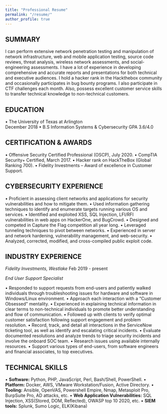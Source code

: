 ```yaml
---
title: "Professional Resume"
permalink: "/resume/"
author_profile: true
---
```



## SUMMARY

I can perform extensive network penetration testing and manipulation of network infrastructure, web and mobile application testing, source code reviews, threat analysis, wireless network assessments, and social-engineering assessments. I have a lot of experience in developing comprehensive and accurate reports and presentations for both technical and executive audiences. I hold a hacker rank in the Hackthebox community and occasionally participates in bug bounty programs. I also participate in CTF challenges each month. Also, possess excellent customer service skills to transfer technical knowledge to non-technical customers.

## EDUCATION

• The University of Texas at Arlington                                        
  December 2018
• B.S Information Systems &amp; Cybersecurity GPA 3.6/4.0

## CERTIFICATION &amp; AWARDS

• Offensive Security Certified Professional (OSCP), July 2020.
• CompTIA Security+ Certified, March 2017.
• Hacker rank on HackTheBox (Global Ranking 700).
• Fidelity Investments – Award of excellence in Customer Support.

## CYBERSECURITY EXPERIENCE

•	Proficient in assessing client networks and applications for security vulnerabilities and how to mitigate them.
•	Used information gathering techniques to identify and enumerate targets running various OS and services.
•	Identified and exploited XSS, SQL Injection, LFI/RFI vulnerabilities in web apps on HackerOne, and BugCrowd.
•	Designed and competed in Capture the Flag competition all year long.
•	Leveraged tunneling techniques to pivot between networks.
•	Experienced in server and network hardening, vulnerability management, and web-security.
•	Analyzed, corrected, modified, and cross-compiled public exploit code.



## INDUSTRY EXPERIENCE

*Fidelity Investments, Westlake*
Feb 2019 - present

_End User Support Specialist_

• Responded to support requests from end-users and patiently walked individuals through troubleshooting issues for hardware and software in Windows/Linux environment.
• Approach each interaction with a “Customer Obsessed” mentality.
• Experienced in explaining technical information in clear terms to non-technical individuals to promote better understanding and flow of communication.
• Followed up with clients to verify optimal customer satisfaction following support engagement and problem resolution.
• Record, track, and detail all interactions in the ServiceNow ticketing tool, as well as identify and escalating critical incidents.
• Evaluate documented resolutions and analyze trends to triage security incidents and involve the onboard SOC team.
• Research issues using available internally resources.
• Support various types of end-users, from software engineers and financial associates, to top executives.


## TECHNICAL SKILLS

•  **Software:**  Python, PHP, JavaScript, Perl, Bash/Shell, PowerShell.
•  **Platform:**  Docker, AWS, VMware Workstation/Fusion, Active Directory.
•  **Tooling:** Ansible, OpenVAS, Powershell Empire, Nmap, Metasploit Pro, BurpSuite Pro, AD attacks, etc.
• **Web Application Vulnerabilities:** SQL Injection, XSS(Stored, DOM, Reflected), OWASP top 10 2020, etc.
• **SIEM tools:** Splunk, Sumo Logic, ELK(Kibana)
